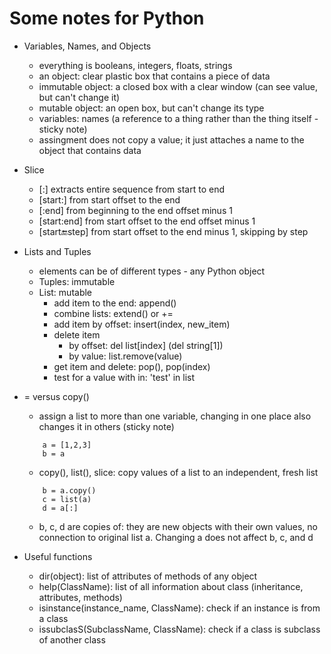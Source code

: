 # Some notes for Python

- Variables, Names, and Objects
	- everything is booleans, integers, floats, strings
	- an object: clear plastic box that contains a piece of data
	- immutable object: a closed box with a clear window (can see value, but can't change it)
	- mutable object: an open box, but can't change its type
	- variables: names (a reference to a thing rather than the thing itself - sticky note)
	- assingment does not copy a value; it just attaches a name to the object that contains data

- Slice
	- [:] extracts entire sequence from start to end
	- [start:] from start offset to the end
	- [:end] from beginning to the end offset minus 1
	- [start:end] from start offset to the end offset minus 1
	- [start:end:step] from start offset to the end minus 1, skipping by step

- Lists and Tuples
	- elements can be of different types - any Python object
	- Tuples: immutable
	- List: mutable
		- add item to the end: append()
		- combine lists: extend() or +=
		- add item by offset: insert(index, new_item)
		- delete item
			- by offset: del list[index] (del string[1])
			- by value: list.remove(value)
		- get item and delete: pop(), pop(index)
		- test for a value with in: 'test' in list

- = versus copy()
	- assign a list to more than one variable, changing in one place also changes it in others (sticky note)
	``` 
		a = [1,2,3]
		b = a
	```
	- copy(), list(), slice: copy values of a list to an independent, fresh list
	``` 
		b = a.copy()
		c = list(a)
		d = a[:]
	```
	- b, c, d are copies of: they are new objects with their own values, no connection to original list a. Changing a does not affect b, c, and d

- Useful functions
	- dir(object): list of attributes of methods of any object
	- help(ClassName): list of all information about class (inheritance, attributes, methods)
	- isinstance(instance_name, ClassName): check if an instance is from a class
	- issubclasS(SubclassName, ClassName): check if a class is subclass of another class
